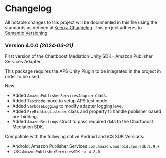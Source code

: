 # Changelog
All notable changes to this project will be documented in this file using the standards as defined at [Keep a Changelog](https://keepachangelog.com/en/1.0.0/). This project adheres to [Semantic Versioning](https://semver.org/spec/v2.0.0).

### Version 4.0.0 *(2024-03-21)*
First version of the Chartboost Mediation Unity SDK - Amazon Publisher Services Adapter.

This package requires the APS Unity Plugin to be integrated in the project in order to be used.

New:

- Added `AmazonPublisherServicesAdapter` class.
- Added `TestMode` mode to setup APS test mode.
- Added `VerboseLogging` to modify adapter logging leve.
- Added `PreBiddingListener` class and property to handle publisher based pre-bidding.
- Added `AmazonSettings` struct to pass required data to the Chartboost Mediation SDK.

Compatible with the following native Android and iOS SDK Versions:

* Android: Amazon Publisher Services `com.amazon.android:aps-sdk:9.9.+`
* iOS: `AmazonPublisherServicesSDK ~> 4.8.0`
